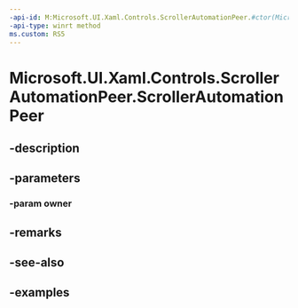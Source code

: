 ```yaml
---
-api-id: M:Microsoft.UI.Xaml.Controls.ScrollerAutomationPeer.#ctor(Microsoft.UI.Xaml.Controls.Scroller)
-api-type: winrt method
ms.custom: RS5
---
```


<!-- Method syntax.
public ScrollerAutomationPeer.ScrollerAutomationPeer(Scroller owner)
-->

# Microsoft.UI.Xaml.Controls.ScrollerAutomationPeer.ScrollerAutomationPeer

## -description

## -parameters
### -param owner

## -remarks

## -see-also

## -examples

